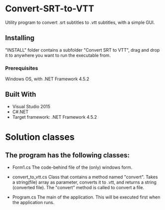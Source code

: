 # Convert-SRT-to-VTT
Utility program to convert .srt subtitles to .vtt subtitles, with a simple GUI.

## Installing
"INSTALL" folder contains a subfolder "Convert SRT to VTT", drag and drop it to anywhere you want to run the executable from.

### Prerequisites
Windows OS, with .NET Framework 4.5.2

## Built With
* Visual Studio 2015
* C#.NET
* Target framework: .NET Framework 4.5.2

# Solution classes

## The program has the following classes:
* Form1.cs
The code-behind file of the (only) windows form.

* convert_to_vtt.cs
Class that contains a method named "convert". Takes a string(file) array as parameter, converts it to .vtt, and returns a string (converted file).
The "convert" method is called to convert a file.

* Program.cs
The main of the application. This will be executed first when the application runs.

